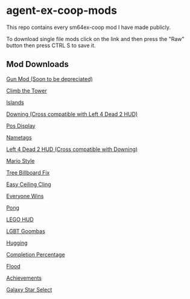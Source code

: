 # agent-ex-coop-mods
This repo contains every sm64ex-coop mod I have made publicly.

To download single file mods click on the link and then press the "Raw" button then press CTRL S to save it.

## Mod Downloads

[Gun Mod (Soon to be depreciated)](./mods/gun-mod/gun-mod.zip)

[Climb the Tower](./mods/climb-the-tower/climb-the-tower.zip)

[Islands](./mods/islands/islands.zip)

[Downing (Cross compatible with Left 4 Dead 2 HUD)](./mods/downing.lua)

[Pos Display](./mods/pos-display.lua)

[Nametags](./mods/nametags.lua)

[Left 4 Dead 2 HUD (Cross compatible with Downing)](./mods/l4d2-hud/l4d2-hud.zip)

[Mario Style](./mods/mario-style/mario-style.zip)

[Tree Billboard Fix](./mods/tree-billboard-fix.lua)

[Easy Ceiling Cling](./mods/easy-ceiling-cling.lua)

[Everyone Wins](./mods/everyone-wins.lua)

[Pong](./mods/pong.lua)

[LEGO HUD](./mods/lego-hud/lego-hud.zip)

[LGBT Goombas](./mods/lgbt-goombas/lgbt-goombas.zip)

[Hugging](./mods/hugging.lua)

[Completion Percentage](./mods/completion-percentage.lua)

[Flood](./mods/flood/flood.zip)

[Achievements](./mods/achievements.lua)

[Galaxy Star Select](./mods/galaxy-star-select/galaxy-star-select.zip)